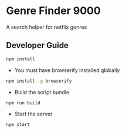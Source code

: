 # Genre Finder 9000

A search helper for netflix genres

## Developer Guide

```sh 
npm install 
```

- You must have browserify installed globally

```sh
npm install -g browserify
```

- Build the script bundle

```sh 
npm run build 
```

- Start the server

```sh
npm start
```

